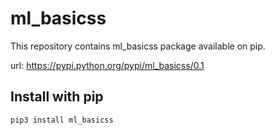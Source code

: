 # ml_basicss
This repository contains ml_basicss package available on pip.

url: https://pypi.python.org/pypi/ml_basicss/0.1

## Install with pip

```{r, engine='bash', count_lines}
pip3 install ml_basicss
```
